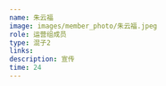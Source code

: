 ```yaml
---
name: 朱云福
image: images/member_photo/朱云福.jpeg
role: 运营组成员
type: 混子2
links:
description: 宣传
time: 24
---
```

